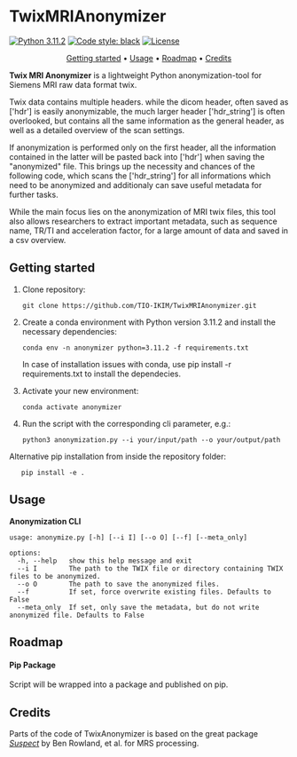 # TwixMRIAnonymizer

[![Python 3.11.2](https://img.shields.io/badge/python-3.10%20%7C%203.11%20%7C%203.12-blue)](https://www.python.org/downloads/release/python-3120/) 
[![Code style: black](https://img.shields.io/badge/code%20style-black-000000.svg)](https://github.com/psf/black)
[![License](https://img.shields.io/badge/License-MIT-green.svg)](./LICENSE)

<div align="center">

[Getting started](#getting-started) • [Usage](#usage) • [Roadmap](#roadmap) • [Credits](#credits)

</div>

**Twix MRI Anonymizer** is a lightweight Python anonymization-tool for Siemens MRI raw data format twix. 

Twix data contains multiple headers. while the dicom header, often saved as ['hdr'] is easily anonymizable, the much larger header ['hdr_string'] is often overlooked, but contains all the same information as the general header, as well as a detailed overview of the scan settings.

If anonymization is performed only on the first header, all the information contained in the latter will be pasted back into ['hdr'] when saving the "anonymized" file. 
This brings up the necessity and chances of the following code, which scans the ['hdr_string'] for all informations which need to be anonymized and additionaly can save useful metadata for further tasks.

While the main focus lies on the anonymization of MRI twix files, this tool also allows researchers to extract important metadata, such as sequence name, TR/TI and acceleration factor, for a large amount of data and saved in a csv overview.

## Getting started
1. Clone repository:
   
       git clone https://github.com/TIO-IKIM/TwixMRIAnonymizer.git

2. Create a conda environment with Python version 3.11.2 and install the necessary dependencies:
   
       conda env -n anonymizer python=3.11.2 -f requirements.txt
    In case of installation issues with conda, use pip install -r requirements.txt to install the dependecies.

3. Activate your new environment:

       conda activate anonymizer

4. Run the script with the corresponding cli parameter, e.g.:

       python3 anonymization.py --i your/input/path --o your/output/path

Alternative pip installation from inside the repository folder:

       pip install -e .

## Usage
**Anonymization CLI**
```
usage: anonymize.py [-h] [--i I] [--o O] [--f] [--meta_only]

options:
  -h, --help   show this help message and exit
  --i I        The path to the TWIX file or directory containing TWIX files to be anonymized.
  --o O        The path to save the anonymized files.
  --f          If set, force overwrite existing files. Defaults to False
  --meta_only  If set, only save the metadata, but do not write anonymized file. Defaults to False
```

## Roadmap

#### Pip Package

Script will be wrapped into a package and published on pip.

## Credits

Parts of the code of TwixAnonymizer is based on the great package [*Suspect*](https://suspect.readthedocs.io/en/#) by Ben Rowland, et al. for MRS processing.
